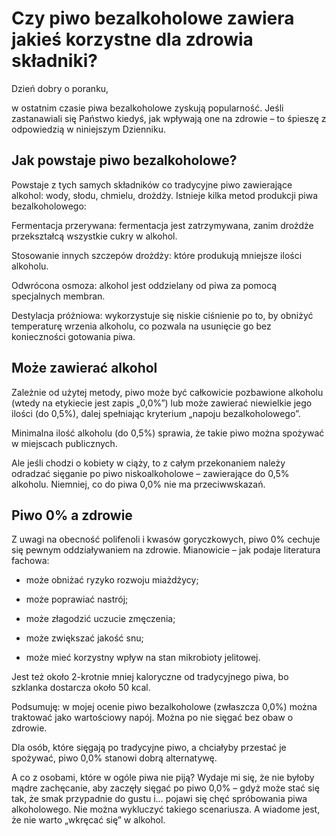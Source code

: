 # Czy piwo bezalkoholowe zawiera jakieś korzystne dla zdrowia składniki?

Dzień dobry o poranku,

w ostatnim czasie piwa bezalkoholowe zyskują popularność. Jeśli zastanawiali się Państwo kiedyś, jak wpływają one na zdrowie – to śpieszę z odpowiedzią w niniejszym Dzienniku.

## Jak powstaje piwo bezalkoholowe?

Powstaje z tych samych składników co tradycyjne piwo zawierające alkohol: wody, słodu, chmielu, drożdży. Istnieje kilka metod produkcji piwa bezalkoholowego:

Fermentacja przerywana: fermentacja jest zatrzymywana, zanim drożdże przekształcą wszystkie cukry w alkohol.

Stosowanie innych szczepów drożdży: które produkują mniejsze ilości alkoholu.

Odwrócona osmoza: alkohol jest oddzielany od piwa za pomocą specjalnych membran.

Destylacja próżniowa: wykorzystuje się niskie ciśnienie po to, by obniżyć temperaturę wrzenia alkoholu, co pozwala na usunięcie go bez konieczności gotowania piwa.

## Może zawierać alkohol

Zależnie od użytej metody, piwo może być całkowicie pozbawione alkoholu (wtedy na etykiecie jest zapis „0,0%”) lub może zawierać niewielkie jego ilości (do 0,5%), dalej spełniając kryterium „napoju bezalkoholowego”.

Minimalna ilość alkoholu (do 0,5%) sprawia, że takie piwo można spożywać w miejscach publicznych.

Ale jeśli chodzi o kobiety w ciąży, to z całym przekonaniem należy odradzać sięganie po piwo niskoalkoholowe – zawierające do 0,5% alkoholu. Niemniej, co do piwa 0,0% nie ma przeciwwskazań.

## Piwo 0% a zdrowie

Z uwagi na obecność polifenoli i kwasów goryczkowych, piwo 0% cechuje się pewnym oddziaływaniem na zdrowie. Mianowicie – jak podaje literatura fachowa:

- może obniżać ryzyko rozwoju miażdżycy;

- może poprawiać nastrój;

- może złagodzić uczucie zmęczenia;

- może zwiększać jakość snu;

- może mieć korzystny wpływ na stan mikrobioty jelitowej.

Jest też około 2-krotnie mniej kaloryczne od tradycyjnego piwa, bo szklanka dostarcza około 50 kcal.

Podsumuję: w mojej ocenie piwo bezalkoholowe (zwłaszcza 0,0%) można traktować jako wartościowy napój. Można po nie sięgać bez obaw o zdrowie.

Dla osób, które sięgają po tradycyjne piwo, a chciałyby przestać je spożywać, piwo 0,0% stanowi dobrą alternatywę.

A co z osobami, które w ogóle piwa nie piją? Wydaje mi się, że nie byłoby mądre zachęcanie, aby zaczęły sięgać po piwo 0,0% – gdyż może stać się tak, że smak przypadnie do gustu i… pojawi się chęć spróbowania piwa alkoholowego. Nie można wykluczyć takiego scenariusza. A wiadome jest, że nie warto „wkręcać się” w alkohol.

